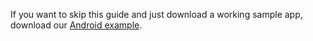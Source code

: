 If you want to skip this guide and just download a working sample app, download our [Android example](https://github.com/okta/samples-android/tree/master/sign-in-kotlin).